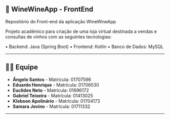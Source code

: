 ## 🍷 WineWineApp - FrontEnd

Repositório do Front-end da aplicação WineWineApp

Projeto acadêmico para criação de uma loja virtual destinada a vendas e consultas de vinhos com as seguintes tecnologias:

• Backend: Java (Spring Boot)
• Frontend: Kotlin
• Banco de Dados: MySQL

------------------------------------------------

## 👨‍💻 Equipe

- **Ângelo Santos** - Matrícula: 01707596
- **Eduardo Henrique** - Matrícula: 01706530  
- **Euclides Neto** - Matrícula: 01696172 
- **Gabriel Teixeira** - Matrícula: 01413025  
- **Klebson Apolinário** - Matrícula: 01704173  
- **Samara Jovino** - Matrícula: 01711332  

------------------------------------------------
